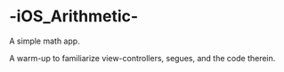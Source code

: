 # -iOS_Arithmetic-
A simple math app.

A warm-up to familiarize view-controllers, segues, and the code therein.
